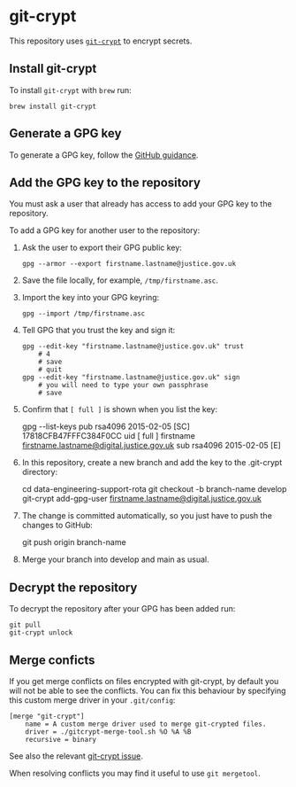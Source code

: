 # git-crypt

This repository uses [`git-crypt`](https://github.com/AGWA/git-crypt) to encrypt secrets.

## Install git-crypt

To install `git-crypt` with `brew` run:

    brew install git-crypt

## Generate a GPG key

To generate a GPG key, follow the [GitHub guidance](https://help.github.com/en/github/authenticating-to-github/generating-a-new-gpg-key#generating-a-gpg-key).

## Add the GPG key to the repository

You must ask a user that already has access to add your GPG key to the repository.

To add a GPG key for another user to the repository:

1.  Ask the user to export their GPG public key:

        gpg --armor --export firstname.lastname@justice.gov.uk

2.  Save the file locally, for example, `/tmp/firstname.asc`.
3.  Import the key into your GPG keyring:

        gpg --import /tmp/firstname.asc

4.  Tell GPG that you trust the key and sign it:

        gpg --edit-key "firstname.lastname@justice.gov.uk" trust
            # 4
            # save
            # quit
        gpg --edit-key "firstname.lastname@justice.gov.uk" sign
            # you will need to type your own passphrase
            # save

5.  Confirm that `[ full ]` is shown when you list the key:

    gpg --list-keys
    pub rsa4096 2015-02-05 [SC]
    17818CFB47FFFC384F0CC
    uid [ full ] firstname <firstname.lastname@digital.justice.gov.uk>
    sub rsa4096 2015-02-05 [E]

6.  In this repository, create a new branch and add the key to the .git-crypt directory:

    cd data-engineering-support-rota
    git checkout -b branch-name develop
    git-crypt add-gpg-user firstname.lastname@digital.justice.gov.uk

7.  The change is committed automatically, so you just have to push the changes to GitHub:

    git push origin branch-name

8.  Merge your branch into develop and main as usual.

## Decrypt the repository

To decrypt the repository after your GPG has been added run:

    git pull
    git-crypt unlock

## Merge conficts

If you get merge conflicts on files encrypted with git-crypt, by default you will not be able to see the conflicts. You can fix this behaviour by specifying this custom merge driver in your `.git/config`:

    [merge "git-crypt"]
        name = A custom merge driver used to merge git-crypted files.
        driver = ./gitcrypt-merge-tool.sh %O %A %B
        recursive = binary

See also the relevant [git-crypt issue](https://github.com/AGWA/git-crypt/issues/140#issuecomment-361031719).

When resolving conflicts you may find it useful to use `git mergetool`.
